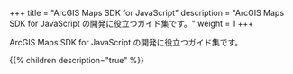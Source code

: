+++
title = "ArcGIS Maps SDK for JavaScript"
description = "ArcGIS Maps SDK for JavaScript の開発に役立つガイド集です。"
weight = 1
+++

ArcGIS Maps SDK for JavaScript の開発に役立つガイド集です。

{{% children description="true"   %}}
